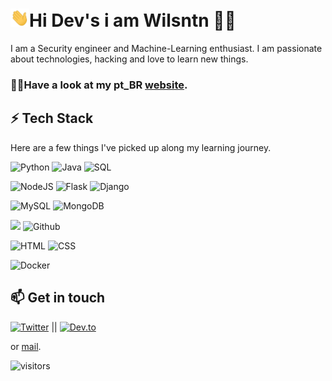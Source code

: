 # <img src="https://raw.githubusercontent.com/ABSphreak/ABSphreak/master/gifs/Hi.gif" width="30px">Hi Dev's i am Wilsntn 👨‍💻

I am a Security engineer and Machine-Learning enthusiast. I am passionate about technologies, hacking and love to learn new things.

### 👨‍💻Have a look at my pt_BR  [website](https://wsecurity.tech/).


## ⚡ Tech Stack

Here are a few things I've picked up along my learning journey.


  ![Python](https://img.shields.io/badge/-Python-000?style=for-the-badge&logo=python) ![Java](https://img.shields.io/badge/Java-ED8B00?style=for-the-badge&logo=java&logoColor=white) ![SQL](https://img.shields.io/badge/-SQL-000?style=for-the-badge&logo=MySQL&logoColor=4479A1)
  
 ![NodeJS](https://img.shields.io/badge/Node.js-43853D?style=for-the-badge&logo=node.js&logoColor=white) ![Flask](https://img.shields.io/badge/Flask-000000?style=for-the-badge&logo=flask&logoColor=white) ![Django](https://img.shields.io/badge/Django-092E20?style=for-the-badge&logo=django&logoColor=white)

 ![MySQL](https://img.shields.io/badge/MySQL-00000F?style=for-the-badge&logo=mysql&logoColor=white) ![MongoDB](https://img.shields.io/badge/MongoDB-4EA94B?style=for-the-badge&logo=mongodb&logoColor=white)

 ![](https://img.shields.io/badge/git%20-%23F05033.svg?&style=for-the-badge&logo=git&logoColor=white)  ![Github](https://img.shields.io/badge/github%20-%23121011.svg?&style=for-the-badge&logo=github&logoColor=white) 
 
 ![HTML](https://img.shields.io/badge/HTML5-E34F26?style=for-the-badge&logo=html5&logoColor=white) ![CSS](https://img.shields.io/badge/CSS-239120?&style=for-the-badge&logo=css3&logoColor=white)
  
 ![Docker](https://img.shields.io/badge/docker%20-%230db7ed.svg?&style=for-the-badge&logo=docker&logoColor=white) 
 

## 📫 Get in touch
[![Twitter](https://img.shields.io/badge/Facebook-1DA1F2?style=for-the-badge&logo=facebook&logoColor=white)](https://www.facebook.com/wilsntn/) || [![Dev.to](https://img.shields.io/badge/dev.to-0A0A0A?style=for-the-badge&logo=dev.to&logoColor=white)](https://dev.to/wilsntn)


 or  [mail](mailto:wilcson.denner@gmail.com).



![visitors](https://visitor-badge.glitch.me/badge?page_id=wilsntn/wilsntn)
